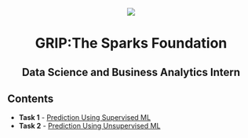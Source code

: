<p align="center">
  <img src="https://lonylitical.github.io/tsf01/tsflogo.png" />
</p>
<h1 align="center"> 
GRIP:The Sparks Foundation
</h1>
<h2 align="center">
Data Science and Business Analytics Intern
 </h2>

## Contents

- <b>Task 1</b> - [Prediction Using Supervised ML](https://github.com/tharunnayak14/TSF-Intern-Tasks/blob/main/Task-1%20Prediction%20using%20Supervised%20ML%20%20(Level%20-%20Beginner).ipynb)
- <b>Task 2</b> - [Prediction Using Unsupervised ML](https://github.com/tharunnayak14/TSF-Intern-Tasks/blob/main/Task-2%20Prediction%20using%20Unsupervised%20ML%20%20(Level%20-%20Beginner).ipynb)
